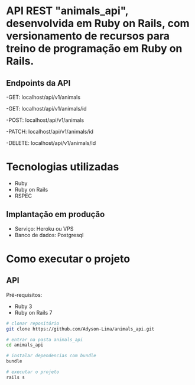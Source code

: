 # API REST "animals_api", desenvolvida em Ruby on Rails, com versionamento de recursos para treino de programação em Ruby on Rails.

## Endpoints da API
-GET: localhost/api/v1/animals

-GET: localhost/api/v1/animals/id

-POST: localhost/api/v1/animals

-PATCH: localhost/api/v1/animals/id

-DELETE: localhost/api/v1/animals/id

# Tecnologias utilizadas

- Ruby
- Ruby on Rails
- RSPEC

## Implantação em produção
- Serviço: Heroku ou VPS
- Banco de dados: Postgresql

# Como executar o projeto

## API
Pré-requisitos:

- Ruby 3
- Ruby on Rails 7

```bash
# clonar repositório
git clone https://github.com/Adyson-Lima/animals_api.git

# entrar na pasta animals_api
cd animals_api

# instalar dependencias com bundle
bundle

# executar o projeto
rails s
```
